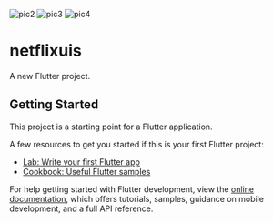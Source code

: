 ![pic2](https://user-images.githubusercontent.com/110900935/196491539-e1b4c111-f4df-430c-8415-421f2866cec3.png)
![pic3](https://user-images.githubusercontent.com/110900935/196491383-deeb8a45-d283-4b84-9bb6-734e135e38f4.png)
![pic4](https://user-images.githubusercontent.com/110900935/196490797-66bfce58-022e-44d4-86db-a19e77a31fda.png)
# netflixuis

A new Flutter project.

## Getting Started

This project is a starting point for a Flutter application.

A few resources to get you started if this is your first Flutter project:

- [Lab: Write your first Flutter app](https://docs.flutter.dev/get-started/codelab)
- [Cookbook: Useful Flutter samples](https://docs.flutter.dev/cookbook)

For help getting started with Flutter development, view the
[online documentation](https://docs.flutter.dev/), which offers tutorials,
samples, guidance on mobile development, and a full API reference.
